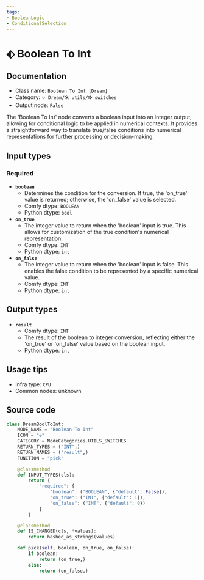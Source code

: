 ```yaml
---
tags:
- BooleanLogic
- ConditionalSelection
---
```


# ⬖ Boolean To Int
## Documentation
- Class name: `Boolean To Int [Dream]`
- Category: `✨ Dream/🛠 utils/⭆ switches`
- Output node: `False`

The 'Boolean To Int' node converts a boolean input into an integer output, allowing for conditional logic to be applied in numerical contexts. It provides a straightforward way to translate true/false conditions into numerical representations for further processing or decision-making.
## Input types
### Required
- **`boolean`**
    - Determines the condition for the conversion. If true, the 'on_true' value is returned; otherwise, the 'on_false' value is selected.
    - Comfy dtype: `BOOLEAN`
    - Python dtype: `bool`
- **`on_true`**
    - The integer value to return when the 'boolean' input is true. This allows for customization of the true condition's numerical representation.
    - Comfy dtype: `INT`
    - Python dtype: `int`
- **`on_false`**
    - The integer value to return when the 'boolean' input is false. This enables the false condition to be represented by a specific numerical value.
    - Comfy dtype: `INT`
    - Python dtype: `int`
## Output types
- **`result`**
    - Comfy dtype: `INT`
    - The result of the boolean to integer conversion, reflecting either the 'on_true' or 'on_false' value based on the boolean input.
    - Python dtype: `int`
## Usage tips
- Infra type: `CPU`
- Common nodes: unknown


## Source code
```python
class DreamBoolToInt:
    NODE_NAME = "Boolean To Int"
    ICON = "⬖"
    CATEGORY = NodeCategories.UTILS_SWITCHES
    RETURN_TYPES = ("INT",)
    RETURN_NAMES = ("result",)
    FUNCTION = "pick"

    @classmethod
    def INPUT_TYPES(cls):
        return {
            "required": {
                "boolean": ("BOOLEAN", {"default": False}),
                "on_true": ("INT", {"default": 1}),
                "on_false": ("INT", {"default": 0})
            }
        }

    @classmethod
    def IS_CHANGED(cls, *values):
        return hashed_as_strings(values)

    def pick(self, boolean, on_true, on_false):
        if boolean:
            return (on_true,)
        else:
            return (on_false,)

```
